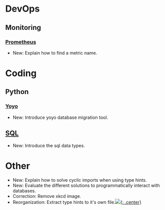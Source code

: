 # DevOps

## Monitoring

### [Prometheus](prometheus.md)

* New: Explain how to find a metric name.

# Coding

## Python

### [Yoyo](yoyo.md)

* New: Introduce yoyo database migration tool.

## [SQL](sql.md)

* New: Introduce the sql data types.

# Other

* New: Explain how to solve cyclic imports when using type hints.
* New: Evaluate the different solutions to programmatically interact with databases.
* Correction: Remove xkcd image.
* Reorganization: Extract type hints to it's own file.[![](not-by-ai.svg){: .center}](https://notbyai.fyi)
